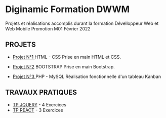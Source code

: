 # Diginamic Formation DWWM

Projets et réalisations accomplis durant la formation Dévelloppeur Web et Web Mobile Promotion M01 Février 2022

## PROJETS

- [Projet N°1 ](https://github.com/mikaeltrilles/Formation-Diginamic-DWWM-2022/tree/main/Projet01-HTML-CSS) HTML - CSS Prise en main HTML et CSS.

- [Projet N°2](https://github.com/mikaeltrilles/Formation-Diginamic-DWWM-2022/tree/main/Projet02-Bootstrap) BOOTSTRAP Prise en main Bootstrap.

- [Projet N°3 ](https://github.com/mikaeltrilles/Formation-Diginamic-DWWM-2022/tree/main/Projet03-PHP-MySQL) PHP - MySQL Réalisation fonctionnelle d'un tableau Kanban

## TRAVAUX PRATIQUES

- [TP JQUERY](https://github.com/mikaeltrilles/Formation-Diginamic-DWWM-2022/tree/main/TRAVAUX/TP-JQUERY) - 4 Exercices
- [TP REACT](https://github.com/mikaeltrilles/Formation-Diginamic-DWWM-2022/tree/main/TRAVAUX/TP-REACT) - 3 Exercices
